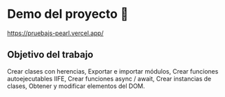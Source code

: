 
# Demo del proyecto 🚀

https://pruebajs-pearl.vercel.app/



## Objetivo del trabajo

Crear clases con herencias, Exportar e importar módulos, Crear funciones autoejecutables IIFE, Crear funciones async / await,
Crear instancias de clases, Obtener y modificar elementos del DOM.